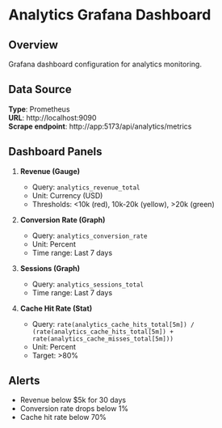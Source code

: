 # Analytics Grafana Dashboard

## Overview

Grafana dashboard configuration for analytics monitoring.

## Data Source

**Type**: Prometheus  
**URL**: http://localhost:9090  
**Scrape endpoint**: http://app:5173/api/analytics/metrics

## Dashboard Panels

1. **Revenue (Gauge)**
   - Query: `analytics_revenue_total`
   - Unit: Currency (USD)
   - Thresholds: <10k (red), 10k-20k (yellow), >20k (green)

2. **Conversion Rate (Graph)**
   - Query: `analytics_conversion_rate`
   - Unit: Percent
   - Time range: Last 7 days

3. **Sessions (Graph)**
   - Query: `analytics_sessions_total`
   - Time range: Last 7 days

4. **Cache Hit Rate (Stat)**
   - Query: `rate(analytics_cache_hits_total[5m]) / (rate(analytics_cache_hits_total[5m]) + rate(analytics_cache_misses_total[5m]))`
   - Unit: Percent
   - Target: >80%

## Alerts

- Revenue below $5k for 30 days
- Conversion rate drops below 1%
- Cache hit rate below 70%
